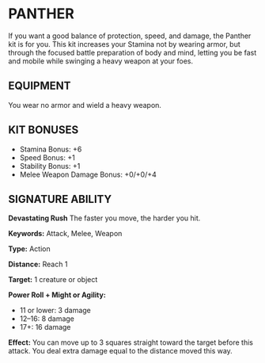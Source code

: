 # PANTHER

If you want a good balance of protection, speed, and damage, the Panther kit is for you. This kit increases your Stamina not by wearing armor, but through the focused battle preparation of body and mind, letting you be fast and mobile while swinging a heavy weapon at your foes.

## EQUIPMENT

You wear no armor and wield a heavy weapon.

## KIT BONUSES

-   Stamina Bonus: +6
-   Speed Bonus: +1
-   Stability Bonus: +1
-   Melee Weapon Damage Bonus: +0/+0/+4

## SIGNATURE ABILITY

**Devastating Rush** The faster you move, the harder you hit.

**Keywords:** Attack, Melee, Weapon

**Type:** Action

**Distance:** Reach 1

**Target:** 1 creature or object

**Power Roll + Might or Agility:**

-   11 or lower: 3 damage
-   12–16: 8 damage
-   17+: 16 damage

**Effect:** You can move up to 3 squares straight toward the target before this attack. You deal extra damage equal to the distance moved this way.

